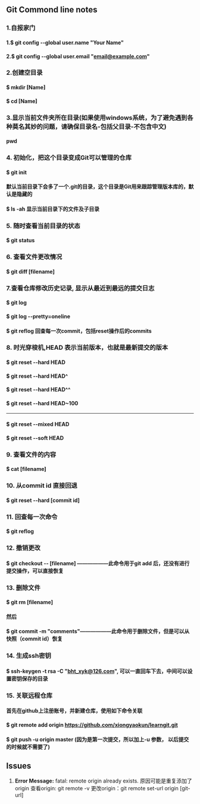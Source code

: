 ## Git Commond line notes

### 1.自报家门
#### 1.$ git config --global user.name "Your Name"
#### 2.$ git config --global user.email "email@example.com"
### 2.创建空目录
#### $ mkdir [Name]
#### $ cd [Name]
### 3.显示当前文件夹所在目录(如果使用windows系统，为了避免遇到各种莫名其妙的问题，请确保目录名-包括父目录-不包含中文)
#### pwd
### 4. 初始化，把这个目录变成Git可以管理的仓库
#### $ git init
#### 默认当前目录下会多了一个.git的目录，这个目录是Git用来跟踪管理版本库的，默认是隐藏的
#### $ ls -ah 显示当前目录下的文件及子目录
### 5. 随时查看当前目录的状态
#### $ git status
### 6. 查看文件更改情况
#### $ git diff [filename]
### 7.查看仓库修改历史记录, 显示从最近到最远的提交日志
#### $ git log
#### $ git log --pretty=oneline
#### $ git reflog 回查每一次commit，包括reset操作后的commits
### 8. 时光穿梭机,HEAD 表示当前版本，也就是最新提交的版本
#### $ git reset --hard HEAD
#### $ git reset --hard HEAD^
#### $ git reset --hard HEAD^^
#### $ git reset --hard HEAD~100
***
#### $ git reset --mixed HEAD
#### $ git reset --soft HEAD
### 9. 查看文件的内容
#### $ cat [filename]
### 10. 从commit id 直接回退
#### $ git reset --hard [commit id]
### 11. 回查每一次命令
#### $ git reflog
### 12. 撤销更改
#### $ git checkout -- [filename] ——————此命令用于git add 后，还没有进行提交操作，可以直接恢复
### 13. 删除文件
#### $ git rm [filename]
#### 然后
#### $ git commit -m "comments"——————此命令用于删除文件，但是可以从快照（commit id）恢复
### 14. 生成ssh密钥
#### $ ssh-keygen -t rsa -C "bht_xyk@126.com", 可以一直回车下去，中间可以设置密钥保存的目录
### 15. 关联远程仓库
#### 首先在github上注册账号，并新建仓库，使用如下命令关联
#### $ git remote add origin https://github.com/xiongyaokun/learngit.git
#### $ git push -u origin master    (因为是第一次提交，所以加上-u 参数， 以后提交的时候就不需要了)



## Issues

1. **Error Message:** fatal: remote origin already exists.
   原因可能是重复添加了origin
   查看origin: git remote -v
   更改origin：git remote set-url origin [git-url]
